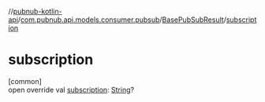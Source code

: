 //[pubnub-kotlin-api](../../../index.md)/[com.pubnub.api.models.consumer.pubsub](../index.md)/[BasePubSubResult](index.md)/[subscription](subscription.md)

# subscription

[common]\
open override val [subscription](subscription.md): [String](https://kotlinlang.org/api/latest/jvm/stdlib/kotlin/-string/index.html)?

